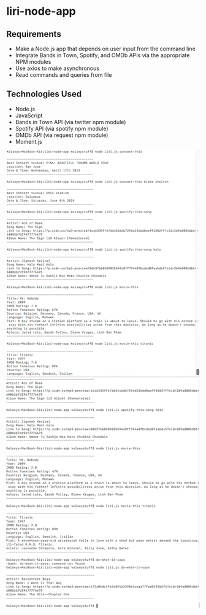 # liri-node-app

## Requirements
- Make a Node.js app that depends on user input from the command line
- Integrate Bands in Town, Spotify, and OMDb APIs via the appropriate NPM modules
- Use axios to make asynchronous
- Read commands and queries from file


## Technologies Used
- Node.js
- JavaScript
- Bands in Town API (via twitter npm module)
- Spotify API (via spotify npm module)
- OMDb API (via request npm module)
- Moment.js

![Image of Yaktocat](/assets/images/image1.png)
![Image of Yaktocat](/assets/images/image2.png)
